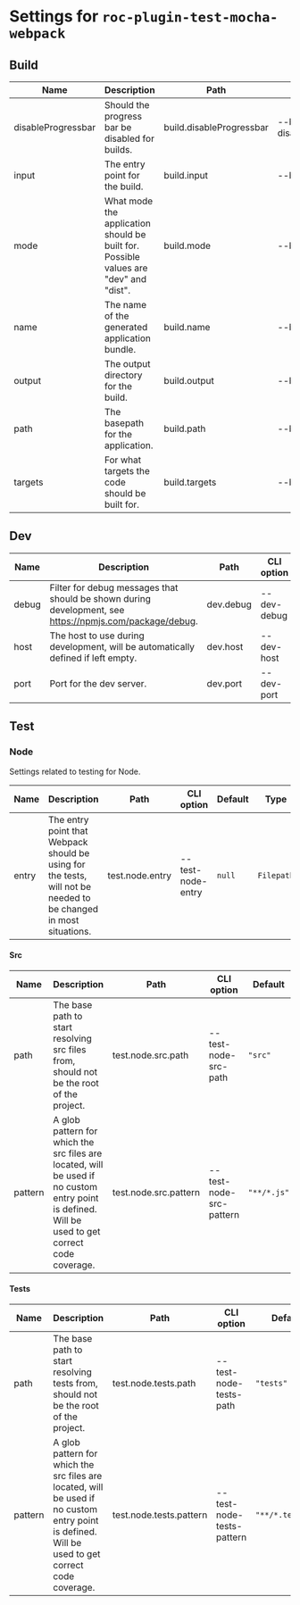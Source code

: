 # Settings for `roc-plugin-test-mocha-webpack`

## Build

| Name               | Description                                                                                                                                      | Path                     | CLI option                 | Default          | Type                    | Required |
| ------------------ | ------------------------------------------------------------------------------------------------------------------------------------------------ | ------------------------ | -------------------------- | ---------------- | ----------------------- | -------- |
| disableProgressbar | Should the progress bar be disabled for builds.                                                                                                  | build.disableProgressbar | --build-disableProgressbar | `false`          | `Boolean`               | No       |
| input              | The entry point for the build.                                                                                                                   | build.input              | --build-input              | `"src/index.js"` | `Filepath / [Filepath]` | No       |
| mode               | What mode the application should be built for. Possible values are &quot;dev&quot; and &quot;dist&quot;.                                         | build.mode               | --build-mode               | `"dist"`         | `/^dev|dist|test$/i`    | No       |
| name               | The name of the generated application bundle.                                                                                                    | build.name               | --build-name               | `"app"`          | `String / [String]`     | No       |
| output             | The output directory for the build.                                                                                                              | build.output             | --build-output             | `"build"`        | `Filepath / [Filepath]` | No       |
| path               | The basepath for the application.                                                                                                                | build.path               | --build-path               | `"/"`            | `Filepath`              | No       |
| targets            | For what targets the code should be built for.                                                                                                   | build.targets            | --build-targets            | `null`           | `[]`                    | No       |

## Dev

| Name               | Description                                                                                                                                      | Path                     | CLI option                 | Default          | Type                    | Required |
| ------------------ | ------------------------------------------------------------------------------------------------------------------------------------------------ | ------------------------ | -------------------------- | ---------------- | ----------------------- | -------- |
| debug              | Filter for debug messages that should be shown during development, see https://npmjs.com/package/debug.                                          | dev.debug                | --dev-debug                | `"roc:*"`        | `String`                | No       |
| host               | The host to use during development, will be automatically defined if left empty.                                                                 | dev.host                 | --dev-host                 | `null`           | `String`                | No       |
| port               | Port for the dev server.                                                                                                                         | dev.port                 | --dev-port                 | `3001`           | `Integer`               | No       |

## Test

### Node
Settings related to testing for Node.

| Name               | Description                                                                                                                                      | Path                     | CLI option                 | Default          | Type                    | Required |
| ------------------ | ------------------------------------------------------------------------------------------------------------------------------------------------ | ------------------------ | -------------------------- | ---------------- | ----------------------- | -------- |
| entry              | The entry point that Webpack should be using for the tests, will not be needed to be changed in most situations.                                 | test.node.entry          | --test-node-entry          | `null`           | `Filepath`              | No       |

#### Src

| Name               | Description                                                                                                                                      | Path                     | CLI option                 | Default          | Type                    | Required |
| ------------------ | ------------------------------------------------------------------------------------------------------------------------------------------------ | ------------------------ | -------------------------- | ---------------- | ----------------------- | -------- |
| path               | The base path to start resolving src files from, should not be the root of the project.                                                          | test.node.src.path       | --test-node-src-path       | `"src"`          | `Filepath`              | No       |
| pattern            | A glob pattern for which the src files are located, will be used if no custom entry point is defined. Will be used to get correct code coverage. | test.node.src.pattern    | --test-node-src-pattern    | `"**/*.js"`      | `RegExp / String`       | No       |

#### Tests

| Name               | Description                                                                                                                                      | Path                     | CLI option                 | Default          | Type                    | Required |
| ------------------ | ------------------------------------------------------------------------------------------------------------------------------------------------ | ------------------------ | -------------------------- | ---------------- | ----------------------- | -------- |
| path               | The base path to start resolving tests from, should not be the root of the project.                                                              | test.node.tests.path     | --test-node-tests-path     | `"tests"`        | `Filepath`              | No       |
| pattern            | A glob pattern for which the src files are located, will be used if no custom entry point is defined. Will be used to get correct code coverage. | test.node.tests.pattern  | --test-node-tests-pattern  | `"**/*.test.js"` | `RegExp / String`       | No       |
